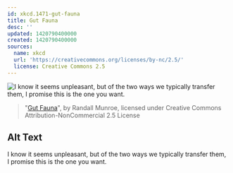 ```yaml
---
id: xkcd.1471-gut-fauna
title: Gut Fauna
desc: ''
updated: 1420790400000
created: 1420790400000
sources:
  name: xkcd
  url: 'https://creativecommons.org/licenses/by-nc/2.5/'
  license: Creative Commons 2.5
---
```

![I know it seems unpleasant, but of the two ways we typically transfer them, I promise this is the one you want.](https://imgs.xkcd.com/comics/gut_fauna.png)
> "[Gut Fauna](https://xkcd.com/1471/)", by Randall Munroe, licensed under Creative Commons Attribution-NonCommercial 2.5 License

## Alt Text
I know it seems unpleasant, but of the two ways we typically transfer them, I promise this is the one you want.

